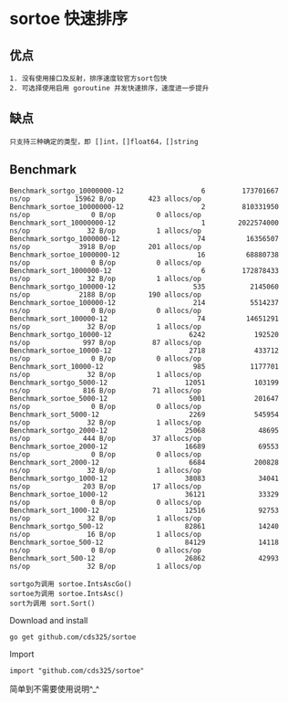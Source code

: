# sortoe 快速排序

## 优点

    1. 没有使用接口及反射，排序速度较官方sort包快
    2. 可选择使用启用 goroutine 并发快速排序，速度进一步提升

## 缺点

    只支持三种确定的类型，即 []int，[]float64，[]string

## Benchmark

    Benchmark_sortgo_10000000-12                   6         173701667 ns/op           15962 B/op        423 allocs/op
    Benchmark_sortoe_10000000-12                   2         810331950 ns/op               0 B/op          0 allocs/op
    Benchmark_sort_10000000-12                     1        2022574000 ns/op              32 B/op          1 allocs/op
    Benchmark_sortgo_1000000-12                   74          16356507 ns/op            3918 B/op        201 allocs/op
    Benchmark_sortoe_1000000-12                   16          68880738 ns/op               0 B/op          0 allocs/op
    Benchmark_sort_1000000-12                      6         172878433 ns/op              32 B/op          1 allocs/op
    Benchmark_sortgo_100000-12                   535           2145060 ns/op            2188 B/op        190 allocs/op
    Benchmark_sortoe_100000-12                   214           5514237 ns/op               0 B/op          0 allocs/op
    Benchmark_sort_100000-12                      74          14651291 ns/op              32 B/op          1 allocs/op
    Benchmark_sortgo_10000-12                   6242            192520 ns/op             997 B/op         87 allocs/op
    Benchmark_sortoe_10000-12                   2718            433712 ns/op               0 B/op          0 allocs/op
    Benchmark_sort_10000-12                      985           1177701 ns/op              32 B/op          1 allocs/op
    Benchmark_sortgo_5000-12                   12051            103199 ns/op             816 B/op         71 allocs/op
    Benchmark_sortoe_5000-12                    5001            201647 ns/op               0 B/op          0 allocs/op
    Benchmark_sort_5000-12                      2269            545954 ns/op              32 B/op          1 allocs/op
    Benchmark_sortgo_2000-12                   25068             48695 ns/op             444 B/op         37 allocs/op
    Benchmark_sortoe_2000-12                   16689             69553 ns/op               0 B/op          0 allocs/op
    Benchmark_sort_2000-12                      6684            200828 ns/op              32 B/op          1 allocs/op
    Benchmark_sortgo_1000-12                   38083             34041 ns/op             203 B/op         17 allocs/op
    Benchmark_sortoe_1000-12                   36121             33329 ns/op               0 B/op          0 allocs/op
    Benchmark_sort_1000-12                     12516             92753 ns/op              32 B/op          1 allocs/op
    Benchmark_sortgo_500-12                    82861             14240 ns/op              16 B/op          1 allocs/op
    Benchmark_sortoe_500-12                    84129             14118 ns/op               0 B/op          0 allocs/op
    Benchmark_sort_500-12                      26862             42993 ns/op              32 B/op          1 allocs/op

    sortgo为调用 sortoe.IntsAscGo()
    sortoe为调用 sortoe.IntsAsc()
    sort为调用 sort.Sort()

Download and install

    go get github.com/cds325/sortoe
    
Import

    import "github.com/cds325/sortoe"
    
简单到不需要使用说明^_^


